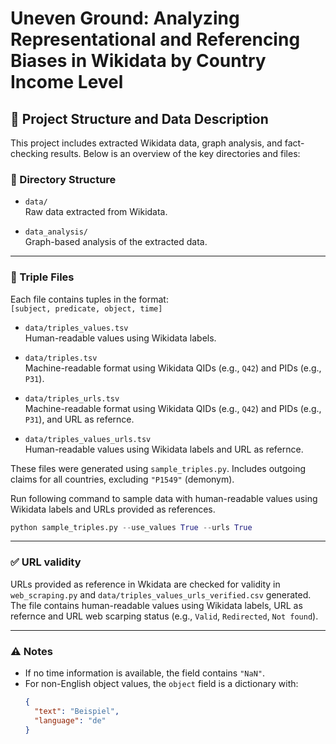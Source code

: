 # Uneven Ground: Analyzing Representational and Referencing Biases in Wikidata by Country Income Level

## 📁 Project Structure and Data Description

This project includes extracted Wikidata data, graph analysis, and fact-checking results. Below is an overview of the key directories and files:

### 📂 Directory Structure

- `data/`  
  Raw data extracted from Wikidata.

- `data_analysis/`  
  Graph-based analysis of the extracted data.

---

### 📄 Triple Files

Each file contains tuples in the format:  
`[subject, predicate, object, time]`

- `data/triples_values.tsv`  
  Human-readable values using Wikidata labels.

- `data/triples.tsv`  
  Machine-readable format using Wikidata QIDs (e.g., `Q42`) and PIDs (e.g., `P31`).

- `data/triples_urls.tsv`  
  Machine-readable format using Wikidata QIDs (e.g., `Q42`) and PIDs (e.g., `P31`), and URL as refernce.

- `data/triples_values_urls.tsv`  
  Human-readable values using Wikidata labels and URL as refernce.

These files were generated using `sample_triples.py`. Includes outgoing claims for all countries, excluding `"P1549"` (demonym).

Run following command to sample data with human-readable values using Wikidata labels and URLs provided as references.
```python
python sample_triples.py --use_values True --urls True
```


---
### ✅ URL validity

URLs provided as reference in Wkidata are checked for validity in `web_scraping.py` and `data/triples_values_urls_verified.csv` generated. The file contains human-readable values using Wikidata labels, URL as refernce and URL web scarping status (e.g., `Valid`, `Redirected`, `Not found`).

---

### ⚠️ Notes

- If no time information is available, the field contains `"NaN"`.
- For non-English object values, the `object` field is a dictionary with:
  ```json
  {
    "text": "Beispiel",
    "language": "de"
  }
